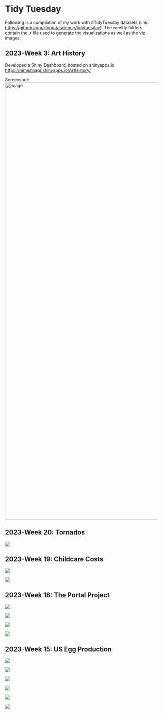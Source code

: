 # Tidy Tuesday 
Following is a compilation of my work with #TidyTuesday datasets (link: https://github.com/rfordatascience/tidytuesday). The weekly folders contain the .r file used to generate the visualizations as well as the viz images.

## 2023-Week 3: Art History

Developed a Shiny Dashboard, hosted on shinyapps.io 
https://nimishaagr.shinyapps.io/ArtHistory/

Screenshot:
<img width="1437" alt="image" src="https://github.com/nimishaagr/Tidy-Tuesday/assets/21362459/1885fb0f-7420-4bae-bb3c-7627797d3b2a">

## 2023-Week 20: Tornados

![](/2023-20-Tornados/mags.jpg)

## 2023-Week 19: Childcare Costs

![](/2023-19-ChildcareCosts/utah.jpg)

![](/2023-19-ChildcareCosts/emp-spread.gif)

## 2023-Week 18: The Portal Project

![](/2023-18-PortalProject/big_heavy_rodents.jpg)

![](/2023-18-PortalProject/hfl_wgt.jpg)

![](/2023-18-PortalProject/spcies_density_trtmt.jpg)

![](/2023-18-PortalProject/species_pregnant.jpg)

## 2023-Week 15: US Egg Production

![](/2023-15-EggProduction/cagefree_hg.jpg)

![](/2023-15-EggProduction/all_hatchtable.jpg)

![](/2023-15-EggProduction/hens_sankey.jpg)

![](/2023-15-EggProduction/hens_eggs_division.jpg)

![](/2023-15-EggProduction/hens_months.jpg)

![](/2023-15-EggProduction/eggs_months.jpg)

